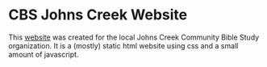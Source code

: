 # CBS Johns Creek Website

This [website](https://leathalman.github.io/CBSJohnsCreek/) was created for the local Johns Creek Community Bible Study organization. It is a (mostly) static html website using css and a small amount of javascript.
